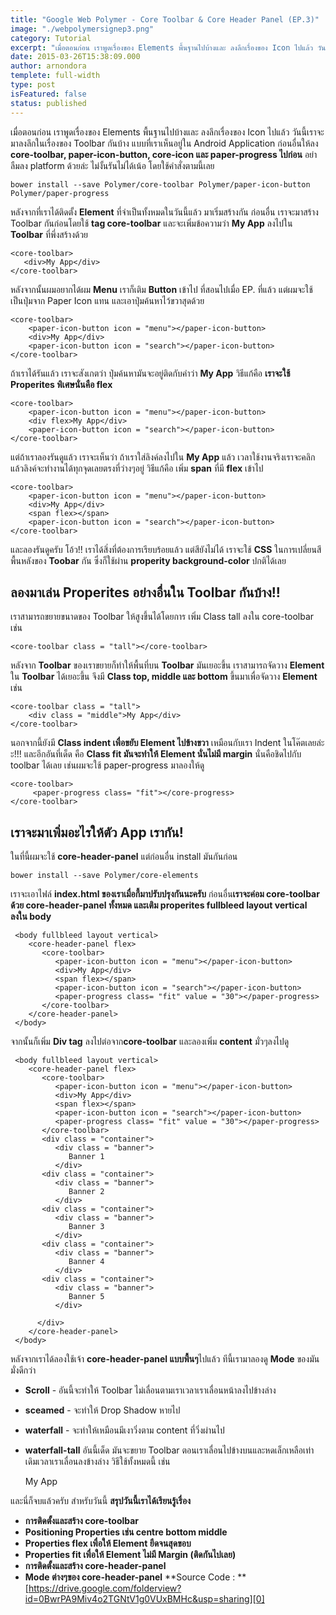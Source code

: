 ```yaml
---
title: "Google Web Polymer - Core Toolbar & Core Header Panel (EP.3)"
image: "./webpolymersignep3.png"
category: Tutorial
excerpt: "เมื่อตอนก่อน เราพูดเรื่องของ Elements พื้นฐานไปบ้างและ ลงลึกเรื่องของ Icon ไปแล้ว วันนี้เราจะมาลงลึกในเรื่องของ Toolbar กันบ้าง แบบที่เราเห็นอยู่ใน Android Application"
date: 2015-03-26T15:38:09.000
author: arnondora
templete: full-width
type: post
isFeatured: false
status: published
---
```


เมื่อตอนก่อน เราพูดเรื่องของ Elements พื้นฐานไปบ้างและ ลงลึกเรื่องของ Icon ไปแล้ว วันนี้เราจะมาลงลึกในเรื่องของ Toolbar กันบ้าง แบบที่เราเห็นอยู่ใน Android Application
ก่อนอื่นให้ลง **core-toolbar, paper-icon-button, core-icon และ paper-progress ไปก่อน** อย่าลืมลง platform ด้วยล่ะ ไม่งั้นรันไม่ได้เน้อ โดยใช้คำสั่งตามนี้เลย

    bower install --save Polymer/core-toolbar Polymer/paper-icon-button Polymer/paper-progress

หลังจากที่เราได้ติดตั้ง **Element** ที่จำเป็นทั้งหมดในวันนี้แล้ว มาเริ่มสร้างกัน ก่อนอื่น เราจะมาสร้าง Toolbar กันก่อนโดยใช้ **tag core-toolbar** และจะเพิ่มข้อความว่า **My App** ลงไปใน **Toolbar** ที่พึ่งสร้างด้วย

    <core-toolbar>
       <div>My App</div>
    </core-toolbar>

หลังจากนั้นผมอยากได้ผม **Menu** เราก็เติม **Button** เข้าไป ที่สอนไปเมื่อ EP. ที่แล้ว แต่ผมจะใช้เป็นปุ่มจาก Paper Icon แทน และเอาปุ่มค้นหาไว้ขวาสุดด้วย

    <core-toolbar>
        <paper-icon-button icon = "menu"></paper-icon-button>
        <div>My App</div>
        <paper-icon-button icon = "search"></paper-icon-button>
    </core-toolbar>

ถ้าเราได้รันแล้ว เราจะสังเกตว่า ปุ่มค้นหามันจะอยู่ติดกับคำว่า **My App** วิธีแก้คือ **เราจะใช้ Properites พิเศษนั่นคือ flex**

    <core-toolbar>
        <paper-icon-button icon = "menu"></paper-icon-button>
        <div flex>My App</div>
        <paper-icon-button icon = "search"></paper-icon-button>
    </core-toolbar>

แต่ถ้าเราลองรันดูแล้ว เราจะเห็นว่า ถ้าเราใส่ลิงค์ลงไปใน **My App** แล้ว เวลาใช้งานจริงเราจะคลิกแล้วลิงค์จะทำงานได้ทุกจุดเลยตรงที่ว่างๆอยู่ วิธีแก้คือ เพิ่ม **span** ที่มี **flex** เข้าไป

    <core-toolbar>
        <paper-icon-button icon = "menu"></paper-icon-button>
        <div>My App</div>
        <span flex></span>
        <paper-icon-button icon = "search"></paper-icon-button>
    </core-toolbar>

และลองรันดูครับ โอ้ว!! เราได้สิ่งที่ต้องการเรียบร้อยแล้ว แต่สียังไม่ได้ เราจะใช้ **CSS** ในการเปลี่ยนสีพื้นหลังของ **Toobar** กัน ซึ่งก็ใช้ผ่าน **properity background-color** ปกติได้เลย

## ลองมาเล่น Properites อย่างอื่นใน Toolbar กันบ้าง!!
เราสามารถขยายขนาดของ Toolbar ให้สูงขึ้นได้โดยการ เพิ่ม Class tall ลงใน core-toolbar เช่น

    <core-toolbar class = "tall"></core-toolbar>

หลังจาก **Toolbar** ของเราขยายก็ทำให้พื้นที่บน **Toolbar** มันเยอะขึ้น เราสามารถจัดวาง **Element** ใน **Toolbar** ได้เยอะขึ้น จึงมี **Class top, middle และ bottom** ขึ้นมาเพื่อจัดวาง **Element** เช่น

    <core-toolbar class = "tall">
        <div class = "middle">My App</div>
    </core-toolbar>

นอกจากนี้ยังมี **Class indent เพื่อขยับ Element ไปข้างขวา** เหมือนกับเรา Indent ในโค๊ตเลยล่ะะ!!! และอีกอันที่เด็ด คือ **Class fit มันจะทำให้ Element นั่นไม่มี margin** นั่นคือชิดไปกับ toolbar ได้เลย เช่นผมจะใช้ paper-progress มาลองให้ดู

    <core-toolbar>
         <paper-progress class= "fit"></core-progress>
    </core-toolbar>

## เราจะมาเพิ่มอะไรให้ตัว App เรากัน!
ในที่นี้ผมจะใช้ **core-header-panel** แต่ก่อนอื่น install มันกันก่อน

    bower install --save Polymer/core-elements

เราจะเอาไฟล์ **index.html ของเราเมื่อกี้มาปรับปรุงกันนะครับ** ก่อนอื่น**เราจะค่อม core-toolbar ด้วย core-header-panel ทั้งหมด และเติม properites fullbleed layout vertical ลงใน body**

     <body fullbleed layout vertical>
        <core-header-panel flex>
           <core-toolbar>
              <paper-icon-button icon = "menu"></paper-icon-button>
              <div>My App</div>
              <span flex></span>
              <paper-icon-button icon = "search"></paper-icon-button>
              <paper-progress class= "fit" value = "30"></paper-progress>
           </core-toolbar>
        </core-header-panel>
     </body>

จากนั้นก็เพิ่ม **Div tag** ลงไปต่อจาก**core-toolbar** และลองเพิ่ม **content** มั่วๆลงไปดู

     <body fullbleed layout vertical>
        <core-header-panel flex>
           <core-toolbar>
              <paper-icon-button icon = "menu"></paper-icon-button>
              <div>My App</div>
              <span flex></span>
              <paper-icon-button icon = "search"></paper-icon-button>
              <paper-progress class= "fit" value = "30"></paper-progress>
           </core-toolbar>
           <div class = "container">
              <div class = "banner">
                 Banner 1
              </div>
           <div class = "container">
              <div class = "banner">
                 Banner 2
              </div>
           <div class = "container">
              <div class = "banner">
                 Banner 3
              </div>
           <div class = "container">
              <div class = "banner">
                 Banner 4
              </div>
           <div class = "container">
              <div class = "banner">
                 Banner 5
              </div>

          </div>
        </core-header-panel>
     </body>

หลังจากเราได้ลองใช้เจ้า **core-header-panel แบบพื้นๆ**ไปแล้ว ทีนี้เรามาลองดู **Mode** ของมันมั่งดีกว่า

* **Scroll** - อันนี้จะทำให้ Toolbar ไม่เลื่อนตามเราเวลาเราเลื่อนหน้าลงไปข้างล่าง
* **sceamed** - จะทำให้ Drop Shadow หายไป
* **waterfall** - จะทำให้เหมือนมีเงาวิ่งตาม content ที่วิ่งผ่านไป
* **waterfall-tall** อันนี้เด็ด มันจะขยาย Toolbar ตอนเราเลื่อนไปข้างบนและหดเล็กเหลือเท่าเดิมเวลาเราเลื่อนลงข้างล่าง
วิธีใช้ทั้งหมดนี้ เช่น

    <core-header-panel mode = "waterfall-tall">
       <core-toolbar>
          <div>My App</div>
       </core-toolbar>
    </core-header-panel>

และนี่ก็จบแล้วครับ สำหรับวันนี้
**สรุปวันนี้เราได้เรียนรู้เรื่อง**

* **การติดตั้งและสร้าง core-toolbar**
* **Positioning Properties เช่น centre bottom middle**
* **Properties flex เพื่อให้ Element ยืดจนสุดขอบ**
* **Properties fit เพื่อให้ Element ไม่มี Margin (ติดกันไปเลย)**
* **การติดตั้งและสร้าง core-header-panel**
* **Mode ต่างๆของ core-header-panel**
**Source Code : **[https://drive.google.com/folderview?id=0BwrPA9Miv4o2TGNtV1g0VUxBMHc&usp=sharing][0]

[0]: https://drive.google.com/folderview?id=0BwrPA9Miv4o2TGNtV1g0VUxBMHc&usp=sharing
